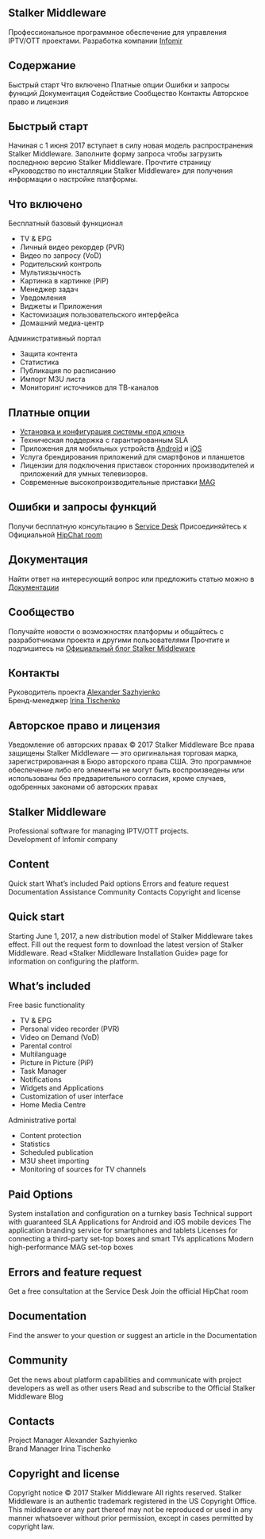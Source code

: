 ## Stalker Middleware
Профессиональное программное обеспечение для управления IPTV/OTT проектами.
Разработка компании [Infomir](http://www.infomir.eu/)
 
## Содержание
Быстрый старт
Что включено
Платные опции
Ошибки и запросы функций
Документация
Содействие
Сообщество
Контакты
Авторское право и лицензия
 
## Быстрый старт
Начиная с 1 июня 2017 вступает в силу новая модель распространения Stalker Middleware.
Заполните форму запроса чтобы загрузить последнюю версию Stalker Middleware.
Прочтите страницу «Руководство по инсталляции Stalker Middleware» для получения информации о настройке платформы.
 
## Что включено
Бесплатный базовый функционал
- TV & EPG
- Личный видео рекордер (PVR)
- Видео по запросу (VoD)
- Родительский контроль
- Мультиязычность
- Картинка в картинке (PiP)
- Менеджер задач
- Уведомления
- Виджеты и Приложения
- Кастомизация пользовательского интерфейса
- Домашний медиа-центр
 
Административный портал
- Защита контента
- Статистика
- Публикация по расписанию 
- Импорт M3U листа
- Мониторинг источников для ТВ-каналов
 
## Платные опции
- [Установка и конфигурация системы «под ключ»](https://play.google.com/store/apps/details?id=com.infomir.stalkermobile)
- Техническая поддержка с гарантированным SLA
- Приложения для мобильных устройств [Android](https://play.google.com/store/apps/details?id=com.infomir.stalkermobile) и [iOS](https://itunes.apple.com/ua/app/stalkertv/id1020135702?mt=8)
- Услуга брендирования приложений для смартфонов и планшетов
- Лицензии для подключения приставок сторонних производителей и приложений для умных телевизоров.
- Современные высокопроизводительные приставки [MAG](http://www.infomir.eu/rus/products/iptv-stb/)

## Ошибки и запросы функций
Получи бесплатную консультацию в [Service Desk](http://www.infomir.eu/eng/support/form/support.php)
Присоединяйтесь к Официальной [HipChat room](https://www.hipchat.com/gpYTYRHgx)

## Документация
Найти ответ на интересующий вопрос или предложить статью можно в [Документации](https://wiki.infomir.eu/rus/stalker/)

## Сообщество
Получайте новости о возможностях платформы и общайтесь с разработчиками проекта и другими пользователями
Прочтите и подпишитесь на [Официальный блог Stalker Middleware](http://blog.middleware-stalker.com)

## Контакты
Руководитель проекта [Alexander Sazhyienko](stalker@infomir.com)  
Бренд-менеджер [Irina Tischenko](stalker@infomir.com)

## Авторское право и лицензия
Уведомление об авторских правах © 2017 Stalker Middleware Все права защищены
Stalker Middleware — это оригинальная торговая марка, зарегистрированная в Бюро авторского права США. Это программное обеспечение либо его элементы не могут быть воспроизведены или использованы без предварительного согласия, кроме случаев, одобренных законами об авторских правах


## Stalker Middleware
Professional software for managing IPTV/OTT projects.  
Development of Infomir company
 
## Content
Quick start
What’s included
Paid options
Errors and feature request
Documentation
Assistance
Community
Contacts
Copyright and license
 
## Quick start
Starting June 1, 2017, a new distribution model of Stalker Middleware takes effect.
Fill out the request form to download the latest version of Stalker Middleware.
Read «Stalker Middleware Installation Guide» page for information on configuring the platform.
 
## What’s included
Free basic functionality
- TV & EPG
- Personal video recorder (PVR)
- Video on Demand (VoD)
- Parental control
- Multilanguage
- Picture in Picture (PiP)
- Task Manager
- Notifications
- Widgets and Applications
- Customization of user interface
- Home Media Centre
 
Administrative portal
- Content protection
- Statistics
- Scheduled publication
- M3U sheet importing
- Monitoring of sources for TV channels
 
## Paid Options
System installation and configuration on a turnkey basis
Technical support with guaranteed SLA
Applications for Android and iOS mobile devices
The application branding service for smartphones and tablets
Licenses for connecting a third-party set-top boxes and smart TVs applications
Modern high-performance MAG set-top boxes
 
## Errors and feature request
Get a free consultation at the Service Desk
Join the official HipChat room
 
## Documentation
Find the answer to your question or suggest an article in the Documentation
 
## Community
Get the news about platform capabilities and communicate with project developers as well as other users
Read and subscribe to the Official Stalker Middleware Blog
 
## Contacts
Project Manager Alexander Sazhyienko  
Brand Manager Irina Tischenko
 
## Copyright and license
Copyright notice © 2017 Stalker Middleware All rights reserved.
Stalker Middleware is an authentic trademark registered in the US Copyright Office.
This middleware or any part thereof may not be reproduced or used in any manner whatsoever without prior permission, except in cases permitted by copyright law.
 